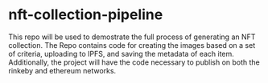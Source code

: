 # nft-collection-pipeline
 This repo will be used to demostrate the full process of generating an NFT collection. The Repo contains code for creating the images based on a set of criteria, uploading to IPFS, and saving the metadata of each item. Additionally, the project will have the code necessary to publish on both the rinkeby and ethereum networks.
